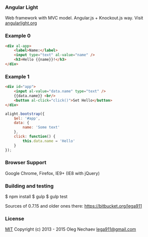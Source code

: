 
### Angular Light
Web framework with MVC model. Angular.js + Knockout.js way.
Visit [angularlight.org](http://angularlight.org/)

### Example 0
``` html
<div al-app>
    <label>Name:</label>
    <input type="text" al-value="name" />
    <h3>Hello {{name}}!</h3>
</div>
```

### Example 1
``` html
<div id="app">
    <input al-value="data.name" type="text" />
    {{data.name}} <br/>
    <button al-click="click()">Set Hello</button>
</div>
```

``` js
alight.bootstrap({
    $el: '#app',
    data: {
        name: 'Some text'
    },
    click: function() {
        this.data.name = 'Hello'
    }
});
```

### Browser Support
Google Chrome, Firefox, IE9+ (IE8 with jQuery)


### Building and testing
$ npm install
$ gulp
$ gulp test

Sources of 0.7.15 and older ones there: https://bitbucket.org/lega911

### License
[MIT](http://opensource.org/licenses/MIT)
Copyright (c) 2013 - 2015 Oleg Nechaev <lega911@gmail.com>
